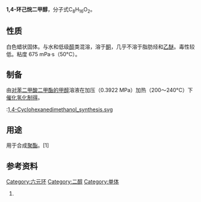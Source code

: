 **1,4-环己烷二甲醇**，分子式C<sub>8</sub>H<sub>16</sub>O<sub>2</sub>。

## 性质

白色蜡状固体。与水和低级[醇](../Page/醇.md "wikilink")类混溶，溶于[酮](../Page/酮.md "wikilink")，几乎不溶于脂肪烃和[乙醚](../Page/乙醚.md "wikilink")。毒性较低。粘度 675 mPa·s（50°C）。

## 制备

由[对苯二甲酸二甲酯的](https://zh.wikipedia.org/wiki/对苯二甲酸二甲酯 "wikilink")[甲醇](../Page/甲醇.md "wikilink")溶液在加压（0.3922 MPa）加热（200～240°C）下[催化氢化制得](https://zh.wikipedia.org/wiki/催化氢化 "wikilink")。


:[1,4-Cyclohexanedimethanol_synthesis.svg](https://zh.wikipedia.org/wiki/File:1,4-Cyclohexanedimethanol_synthesis.svg "fig:1,4-Cyclohexanedimethanol_synthesis.svg")

## 用途

用于合成[聚酯](../Page/聚酯.md "wikilink")。\[1\]

## 参考资料

[Category:六元环](https://zh.wikipedia.org/wiki/Category:六元环 "wikilink") [Category:二醇](https://zh.wikipedia.org/wiki/Category:二醇 "wikilink") [Category:单体](https://zh.wikipedia.org/wiki/Category:单体 "wikilink")

1.
